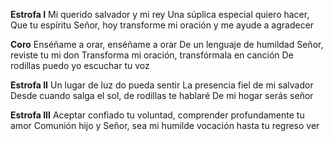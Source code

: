 **Estrofa I**
Mi querido salvador y mi rey
Una súplica especial quiero hacer,
Que tu espíritu Señor, hoy transforme mi oración
y me ayude a agradecer

**Coro**
Enséñame a orar, enséñame a orar
De un lenguaje de humildad Señor, reviste tu mi don
Transforma mi oración, transfórmala en canción
De rodillas puedo yo escuchar tu voz

**Estrofa II**
Un lugar de luz do pueda sentir
La presencia fiel de mi salvador
Desde cuando salga el sol, de rodillas te hablaré
De mi hogar serás señor

**Estrofa III**
Aceptar confiado tu voluntad, 
comprender profundamente tu amor
Comunión hijo y Señor, sea mi humilde vocación 
hasta tu regreso ver
